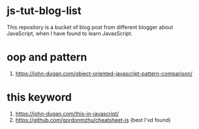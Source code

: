 # js-tut-blog-list
This repository is a bucket of blog post from different blogger about JavaScript, when I have found to learn JavasScript.

# oop and pattern
1. https://john-dugan.com/object-oriented-javascript-pattern-comparison/

# this keyword
1. https://john-dugan.com/this-in-javascript/
2. https://github.com/gordonmzhu/cheatsheet-js (best I'vd found)

